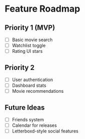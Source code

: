 # Feature Roadmap

## Priority 1 (MVP)
- [ ] Basic movie search
- [ ] Watchlist toggle
- [ ] Rating UI stars

## Priority 2
- [ ] User authentication
- [ ] Dashboard stats
- [ ] Movie recommendations

## Future Ideas
- [ ] Friends system
- [ ] Calendar for releases
- [ ] Letterboxd-style social features